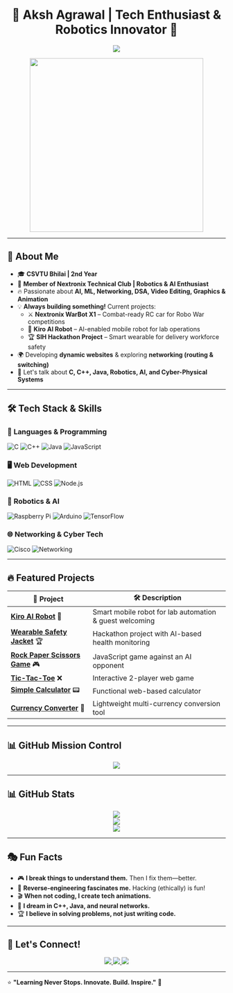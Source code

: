 <!-- 🚀 Animated Header -->
<h1 align="center">🚀 Aksh Agrawal | Tech Enthusiast & Robotics Innovator 🤖</h1>

<p align="center">
  <img src="https://readme-typing-svg.demolab.com?font=Fira+Code&weight=600&pause=1000&color=00F7FF&center=true&vCenter=true&multiline=true&width=700&height=50&lines=%E2%9C%A8+Innovating+with+Code+%7C+Exploring+AI+%7C+Robotics+%E2%9C%A8" />
</p>

<p align="center">
  <img src="https://media.giphy.com/media/qgQUggAC3Pfv687qPC/giphy.gif" width="400px">
</p>

---

## 👋 **About Me**
- 🎓 **CSVTU Bhilai | 2nd Year**
- 🤖 **Member of Nextronix Technical Club | Robotics & AI Enthusiast**
- 🔥 Passionate about **AI, ML, Networking, DSA, Video Editing, Graphics & Animation**
- 💡 **Always building something!** Current projects:
  - ⚔️ **Nextronix WarBot X1** – Combat-ready RC car for Robo War competitions
  - 🤖 **Kiro AI Robot** – AI-enabled mobile robot for lab operations
  - 🏆 **SIH Hackathon Project** – Smart wearable for delivery workforce safety  
- 🌍 Developing **dynamic websites** & exploring **networking (routing & switching)**
- 💬 Let's talk about **C, C++, Java, Robotics, AI, and Cyber-Physical Systems**

---

## 🛠️ **Tech Stack & Skills**
### 🚀 **Languages & Programming**
![C](https://img.shields.io/badge/C-A8B9CC?style=for-the-badge&logo=c&logoColor=white)
![C++](https://img.shields.io/badge/C%2B%2B-00599C?style=for-the-badge&logo=c%2B%2B&logoColor=white)
![Java](https://img.shields.io/badge/Java-ED8B00?style=for-the-badge&logo=java&logoColor=white)
![JavaScript](https://img.shields.io/badge/JavaScript-F7DF1E?style=for-the-badge&logo=javascript&logoColor=black)

### 🖥️ **Web Development**
![HTML](https://img.shields.io/badge/HTML5-E34F26?style=for-the-badge&logo=html5&logoColor=white)
![CSS](https://img.shields.io/badge/CSS3-1572B6?style=for-the-badge&logo=css3&logoColor=white)
![Node.js](https://img.shields.io/badge/Node.js-43853D?style=for-the-badge&logo=node.js&logoColor=white)

### 🤖 **Robotics & AI**
![Raspberry Pi](https://img.shields.io/badge/Raspberry%20Pi-C51A4A?style=for-the-badge&logo=raspberry-pi&logoColor=white)
![Arduino](https://img.shields.io/badge/Arduino-00979D?style=for-the-badge&logo=arduino&logoColor=white)
![TensorFlow](https://img.shields.io/badge/TensorFlow-FF6F00?style=for-the-badge&logo=tensorflow&logoColor=white)

### 🌐 **Networking & Cyber Tech**
![Cisco](https://img.shields.io/badge/Cisco-1BA0D7?style=for-the-badge&logo=cisco&logoColor=white)
![Networking](https://img.shields.io/badge/Networking-0A192F?style=for-the-badge&logo=internet-explorer&logoColor=white)

---

## 🔥 **Featured Projects**
| 🚀 **Project**  | 🛠 **Description**  |
|---------------|----------------|
| **[Kiro AI Robot](Your-GitHub-Repo-Link)** 🤖 | Smart mobile robot for lab automation & guest welcoming  |
| **[Wearable Safety Jacket](Your-GitHub-Repo-Link)** 🏆 | Hackathon project with AI-based health monitoring  |
| **[Rock Paper Scissors Game](Your-GitHub-Repo-Link)** 🎮 | JavaScript game against an AI opponent  |
| **[Tic-Tac-Toe](Your-GitHub-Repo-Link)** ❌ | Interactive 2-player web game  |
| **[Simple Calculator](Your-GitHub-Repo-Link)** 📟 | Functional web-based calculator  |
| **[Currency Converter](Your-GitHub-Repo-Link)** 💱 | Lightweight multi-currency conversion tool  |

---

## 📊 **GitHub Mission Control**
<p align="center">
  <img src="https://github-profile-trophy.vercel.app/?username=Aksh-Agrawal&theme=radical&column=6&margin-w=15&no-bg=true&no-frame=true" />
</p>

---

## 📊 **GitHub Stats**
<p align="center">
  <img src="https://github-readme-stats.vercel.app/api?username=Aksh-Agrawal&theme=dark&hide_border=false&include_all_commits=true&count_private=true" />
  <br/>
  <img src="https://nirzak-streak-stats.vercel.app/?user=Aksh-Agrawal&theme=dark&hide_border=false" />
  <br/>
  <img src="https://github-readme-stats.vercel.app/api/top-langs/?username=Aksh-Agrawal&theme=dark&hide_border=false&include_all_commits=true&count_private=true&layout=compact" />
</p>

---

## 🎭 **Fun Facts**
- 🎮 **I break things to understand them.** Then I fix them—better.
- 🔧 **Reverse-engineering fascinates me.** Hacking (ethically) is fun!
- 🎬 **When not coding, I create tech animations.**
- 🧠 **I dream in C++, Java, and neural networks.**
- 🏆 **I believe in solving problems, not just writing code.**

---

## 🤝 **Let's Connect!**
<p align="center">
  <a href="https://in.linkedin.com/in/aksh-agrawal-436066327" target="_blank">
    <img src="https://img.shields.io/badge/LinkedIn-0A66C2?style=for-the-badge&logo=linkedin&logoColor=white">
  </a>
  <a href="https://instagram.com/_.aksh10._" target="_blank">
    <img src="https://img.shields.io/badge/Instagram-E4405F?style=for-the-badge&logo=instagram&logoColor=white">
  </a>
  <a href="mailto:your-email@example.com">
    <img src="https://img.shields.io/badge/Email-D14836?style=for-the-badge&logo=gmail&logoColor=white">
  </a>
</p>

---

⭐ **"Learning Never Stops. Innovate. Build. Inspire."** 🚀
